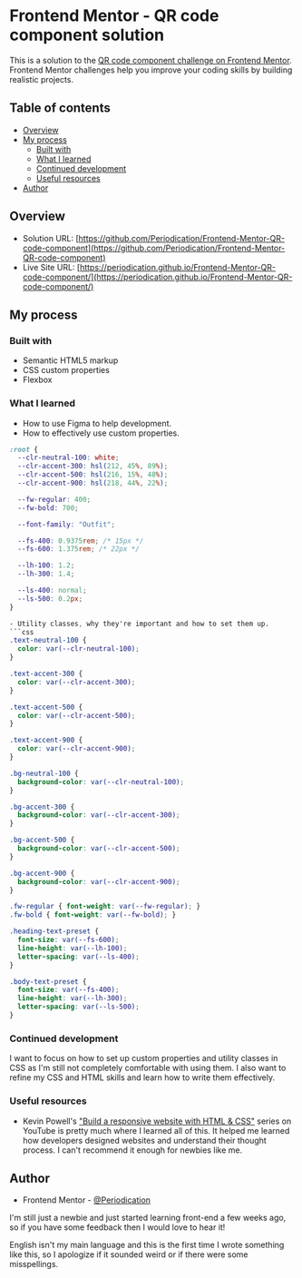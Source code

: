 # Frontend Mentor - QR code component solution

This is a solution to the [QR code component challenge on Frontend Mentor](https://www.frontendmentor.io/challenges/qr-code-component-iux_sIO_H). Frontend Mentor challenges help you improve your coding skills by building realistic projects.

## Table of contents

- [Overview](#overview)
- [My process](#my-process)
  - [Built with](#built-with)
  - [What I learned](#what-i-learned)
  - [Continued development](#continued-development)
  - [Useful resources](#useful-resources)
- [Author](#author)

## Overview

- Solution URL: [https://github.com/Periodication/Frontend-Mentor-QR-code-component](https://github.com/Periodication/Frontend-Mentor-QR-code-component)
- Live Site URL: [https://periodication.github.io/Frontend-Mentor-QR-code-component/](https://periodication.github.io/Frontend-Mentor-QR-code-component/)

## My process

### Built with

- Semantic HTML5 markup
- CSS custom properties
- Flexbox

### What I learned

- How to use Figma to help development.
- How to effectively use custom properties.
```css
:root {
  --clr-neutral-100: white;
  --clr-accent-300: hsl(212, 45%, 89%);
  --clr-accent-500: hsl(216, 15%, 48%);
  --clr-accent-900: hsl(218, 44%, 22%);

  --fw-regular: 400;
  --fw-bold: 700;

  --font-family: "Outfit";

  --fs-400: 0.9375rem; /* 15px */
  --fs-600: 1.375rem; /* 22px */

  --lh-100: 1.2;
  --lh-300: 1.4;

  --ls-400: normal;
  --ls-500: 0.2px;
}

- Utility classes, why they're important and how to set them up.
```css
.text-neutral-100 {
  color: var(--clr-neutral-100);
}

.text-accent-300 {
  color: var(--clr-accent-300);
}

.text-accent-500 {
  color: var(--clr-accent-500);
}

.text-accent-900 {
  color: var(--clr-accent-900);
}

.bg-neutral-100 {
  background-color: var(--clr-neutral-100);
}

.bg-accent-300 {
  background-color: var(--clr-accent-300);
}

.bg-accent-500 {
  background-color: var(--clr-accent-500);
}

.bg-accent-900 {
  background-color: var(--clr-accent-900);
}

.fw-regular { font-weight: var(--fw-regular); }
.fw-bold { font-weight: var(--fw-bold); }

.heading-text-preset {
  font-size: var(--fs-600);
  line-height: var(--lh-100);
  letter-spacing: var(--ls-400);
}

.body-text-preset {
  font-size: var(--fs-400);
  line-height: var(--lh-300);
  letter-spacing: var(--ls-500);
}
```

### Continued development

I want to focus on how to set up custom properties and utility classes in CSS as I'm still not completely comfortable with using them. I also want to refine my CSS and HTML skills and learn how to write them effectively.

### Useful resources

- Kevin Powell's ["Build a responsive website with HTML & CSS"](https://www.youtube.com/playlist?list=PL4-IK0AVhVjNDRHoXGort7sDWcna8cGPA) series on YouTube is pretty much where I learned all of this. It helped me learned how developers designed websites and understand their thought process. I can't recommend it enough for newbies like me.

## Author

- Frontend Mentor - [@Periodication](https://www.frontendmentor.io/profile/Periodication)

I'm still just a newbie and just started learning front-end a few weeks ago, so if you have some feedback then I would love to hear it!

English isn't my main language and this is the first time I wrote something like this, so I apologize if it sounded weird or if there were some misspellings.
